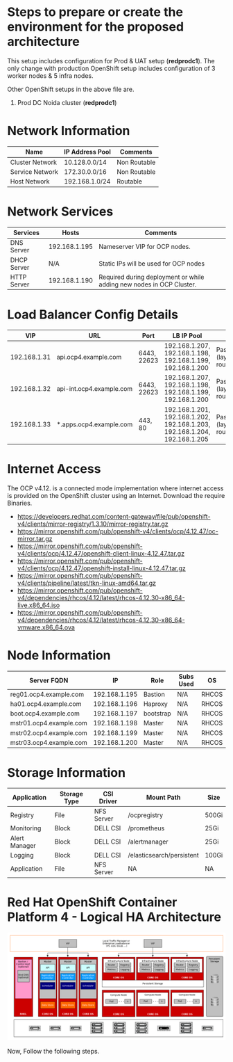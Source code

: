 # Steps to prepare or create the environment for the proposed architecture

This setup includes configuration for Prod & UAT setup (**redprodc1**). The only change with production OpenShift setup includes configuration of 3 worker nodes & 5 infra nodes.

Other OpenShift setups in the above file are.


1. Prod DC Noida 	 cluster (**redprodc1**)

# Network Information



|Name     |IP Address Pool | Comments  |
|---------|----------------|-----------|
|Cluster Network   | 10.128.0.0/14  | Non Routable |
|Service Network   | 172.30.0.0/16  | Non Routable |
|Host Network      | 192.168.1.0/24 |  Routable    |



# Network Services


|Services     | Hosts | Comments  |
|---------|----------------|-----------|
|DNS Server    | 192.168.1.195  | Nameserver VIP for OCP nodes. |
|DHCP Server   | N/A            | Static IPs will be used for OCP nodes |
|HTTP Server   | 192.168.1.190  | Required during deployment or while adding new nodes in OCP Cluster.    |


# Load Balancer Config Details


|VIP             |    URL                        | Port        | LB IP Pool                                                 | Type                          | 
|----------------|-------------------------------|-------------|------------------------------------------------------------|-------------------------------|
|192.168.1.31   | api.ocp4.example.com    | 6443, 22623 | 192.168.1.207, 192.168.1.198, 192.168.1.199, 192.168.1.200 | Passthrough (layer 4 routing) |
|192.168.1.32   | api-int.ocp4.example.com| 6443, 22623 | 192.168.1.207, 192.168.1.198, 192.168.1.199, 192.168.1.200 | Passthrough (layer 4 routing) |
|192.168.1.33   | *.apps.ocp4.example.com | 443, 80     | 192.168.1.201, 192.168.1.202, 192.168.1.203, 192.168.1.204, 192.168.1.205            | Passthrough (layer 4 routing) |

# Internet Access

The OCP v4.12. is a connected mode implementation where internet access is provided on the OpenShift cluster using an Internet. Download the require Binaries. 

- https://developers.redhat.com/content-gateway/file/pub/openshift-v4/clients/mirror-registry/1.3.10/mirror-registry.tar.gz
- https://mirror.openshift.com/pub/openshift-v4/clients/ocp/4.12.47/oc-mirror.tar.gz
- https://mirror.openshift.com/pub/openshift-v4/clients/ocp/4.12.47/openshift-client-linux-4.12.47.tar.gz
- https://mirror.openshift.com/pub/openshift-v4/clients/ocp/4.12.47/openshift-install-linux-4.12.47.tar.gz
- https://mirror.openshift.com/pub/openshift-v4/clients/pipeline/latest/tkn-linux-amd64.tar.gz
- https://mirror.openshift.com/pub/openshift-v4/dependencies/rhcos/4.12/latest/rhcos-4.12.30-x86_64-live.x86_64.iso
- https://mirror.openshift.com/pub/openshift-v4/dependencies/rhcos/4.12/latest/rhcos-4.12.30-x86_64-vmware.x86_64.ova

# Node Information

|Server FQDN           |    IP                        | Role         | Subs Used                                                  |  OS                           | 
|----------------------|------------------------------|--------------|------------------------------------------------------------|-------------------------------|
reg01.ocp4.example.com | 192.168.1.195  | Bastion | N/A | RHCOS
ha01.ocp4.example.com  | 192.168.1.196  | Haproxy | N/A | RHCOS
boot.ocp4.example.com  | 192.168.1.197  | bootstrap | N/A | RHCOS
mstr01.ocp4.example.com | 192.168.1.198 | Master | N/A | RHCOS
mstr02.ocp4.example.com | 192.168.1.199 | Master | N/A | RHCOS
mstr03.ocp4.example.com | 192.168.1.200 | Master | N/A | RHCOS


# Storage Information

| Application          | Storage Type                 | CSI Driver   | Mount Path         | Size              |
|----------------------|------------------------------|--------------|--------------------|-------------------|
| Registry             | File                         |  NFS Server  | /ocpregistry       | 500Gi             |
| Monitoring           | Block                        |  DELL CSI    | /prometheus        | 25Gi              |
| Alert Manager        | Block                        |  DELL CSI    | /alertmanager      | 25Gi              |
| Logging              | Block                        |  DELL CSI    |/elasticsearch/persistent  | 100Gi     |
| Application          | File                         |  NFS Server  | NA                 |   NA              |


# Red Hat OpenShift Container Platform 4 - Logical HA Architecture

![Alt text](Images/ocp-4-cluster-diagrams-on-prem-1.png)


Now, Follow the following steps.